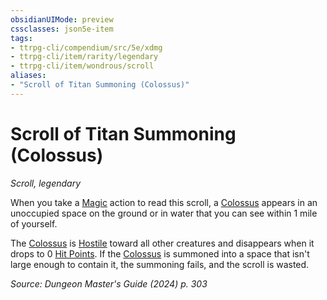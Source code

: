 ```yaml
---
obsidianUIMode: preview
cssclasses: json5e-item
tags:
- ttrpg-cli/compendium/src/5e/xdmg
- ttrpg-cli/item/rarity/legendary
- ttrpg-cli/item/wondrous/scroll
aliases: 
- "Scroll of Titan Summoning (Colossus)"
---
```

# Scroll of Titan Summoning (Colossus)
*Scroll, legendary*  



When you take a [Magic](2-Mechanics/CLI/rules/actions.md#Magic) action to read this scroll, a [Colossus](2-Mechanics/CLI/bestiary/construct/colossus-xmm.md) appears in an unoccupied space on the ground or in water that you can see within 1 mile of yourself.

The [Colossus](2-Mechanics/CLI/bestiary/construct/colossus-xmm.md) is [Hostile](2-Mechanics/CLI/rules/variant-rules/hostile-attitude-xphb.md) toward all other creatures and disappears when it drops to 0 [Hit Points](2-Mechanics/CLI/rules/variant-rules/hit-points-xphb.md). If the [Colossus](2-Mechanics/CLI/bestiary/construct/colossus-xmm.md) is summoned into a space that isn't large enough to contain it, the summoning fails, and the scroll is wasted.

*Source: Dungeon Master's Guide (2024) p. 303*